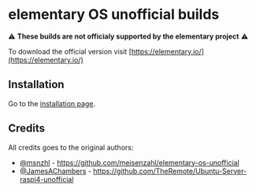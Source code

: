 # elementary OS unofficial builds

⚠️ **These builds are not officialy supported by the elementary project** ⚠️

To download the official version visit [https://elementary.io/](https://elementary.io/)

## Installation

Go to the [installation page](https://github.com/Jiab77/elementary-os-unofficial/tree/master/hera/arm64/raspi4).

## Credits

All credits goes to the original authors:

* [@msnzhl](http://twitter.com/msnzhl) - https://github.com/meisenzahl/elementary-os-unofficial
* [@JamesAChambers](https://twitter.com/JamesAChambers) - https://github.com/TheRemote/Ubuntu-Server-raspi4-unofficial
